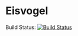 # Eisvogel

Build Status: [![Build Status](https://travis-ci.com/Wandmalfarbe/pandoc-travis-test.svg?branch=master)](https://travis-ci.com/Wandmalfarbe/pandoc-travis-test)
